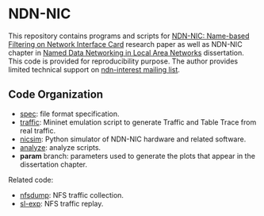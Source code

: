 # NDN-NIC

This repository contains programs and scripts for [NDN-NIC: Name-based Filtering on Network Interface Card](https://named-data.net/publications/ndn-nic/) research paper as well as NDN-NIC chapter in [Named Data Networking in Local Area Networks](http://hdl.handle.net/10150/625652) dissertation.
This code is provided for reproducibility purpose.
The author provides limited technical support on [ndn-interest mailing list](http://www.lists.cs.ucla.edu/pipermail/ndn-interest/).

## Code Organization

* [spec](spec/): file format specification.
* [traffic](traffic/): Mininet emulation script to generate Traffic and Table Trace from real traffic.
* [nicsim](nicsim/): Python simulator of NDN-NIC hardware and related software.
* [analyze](analyze/): analyze scripts.
* **param** branch: parameters used to generate the plots that appear in the dissertation chapter.

Related code:

* [nfsdump](https://github.com/yoursunny/nfsdump): NFS traffic collection.
* [sl-exp](https://bitbucket.org/yoursunny/sl-exp/src/master/): NFS traffic replay.
